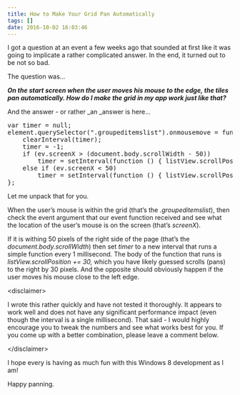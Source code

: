 ```yaml
---
title: How to Make Your Grid Pan Automatically
tags: []
date: 2016-10-02 16:03:46
---
```


I got a question at an event a few weeks ago that sounded at first like it was going to implicate a rather complicated answer. In the end, it turned out to be not so bad.

The question was&hellip;

**_On the start screen when the user moves his mouse to the edge, the tiles pan automatically. How do I make the grid in my app work just like that?_**

And the answer - or rather _an _answer is here&hellip;

<pre class="brush: js;">
var timer = null; 
element.querySelector(&quot;.groupeditemslist&quot;).onmousemove = function (ev) { 
    clearInterval(timer); 
    timer = -1; 
    if (ev.screenX &gt; (document.body.scrollWidth - 50)) 
        timer = setInterval(function () { listView.scrollPosition += 30; }, 1); 
    else if (ev.screenX &lt; 50) 
        timer = setInterval(function () { listView.scrollPosition -= 30; }, 1); 
};</pre>

Let me unpack that for you.

When the user&rsquo;s mouse is within the grid (that&rsquo;s the _.groupeditemslist_), then check the event argument that our event function received and see what the location of the user&rsquo;s mouse is on the screen (that&rsquo;s _screenX_).

If it is withing 50 pixels of the right side of the page (that&rsquo;s the _document.body.scrollWidth_) then set _timer_ to a new interval that runs a simple function every 1 millisecond. The body of the function that runs is _listView.scrollPosition += 30,_ which you have likely guessed scrolls (pans) to the right by 30 pixels. And the opposite should obviously happen if the user moves his mouse close to the left edge.

&lt;disclaimer&gt;

I wrote this rather quickly and have not tested it thoroughly. It appears to work well and does not have any significant performance impact (even though the interval is a single millisecond). That said - I would highly encourage you to tweak the numbers and see what works best for you. If you come up with a better combination, please leave a comment below.

&lt;/disclaimer&gt;

I hope every is having as much fun with this Windows 8 development as I am!

Happy panning.